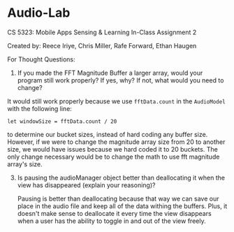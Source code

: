 # Audio-Lab
CS 5323: Mobile Apps Sensing &amp; Learning In-Class Assignment 2

Created by: Reece Iriye, Chris Miller, Rafe Forward, Ethan Haugen

For Thought Questions:
1. If you made the FFT Magnitude Buffer a larger array, would your program still work properly? If yes, why? If not, what would you need to change?

It would still work properly because we use `fftData.count` in the `AudioModel` with the following line:

```{swift}
let windowSize = fftData.count / 20
```

to determine our bucket sizes, instead of hard coding any buffer size. However, if we were to change the magnitude array size from 20 to another size, we would have issues because we hard coded it to 20 buckets. The only change necessary would be to change the math to use fft magnitude array's size.

3. Is pausing the audioManager object better than deallocating it when the view has disappeared (explain your reasoning)?

   Pausing is better than deallocating because that way we can save our place in the audio file and keep all of the data withing the buffers. Plus, it doesn't make sense to deallocate it every time the view disappears when a user has the ability to toggle in and out of the view freely.
